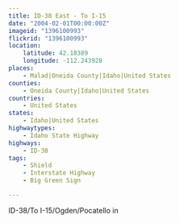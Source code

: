 ```yaml
---
title: ID-38 East - To I-15
date: "2004-02-01T00:00:00Z"
imageid: "1396100993"
flickrid: "1396100993"
location:
    latitude: 42.18389
    longitude: -112.243928
places:
    - Malad|Oneida County|Idaho|United States
counties:
    - Oneida County|Idaho|United States
countries:
    - United States
states:
    - Idaho|United States
highwaytypes:
    - Idaho State Highway
highways:
    - ID-38
tags:
    - Shield
    - Interstate Highway
    - Big Green Sign

---
```

ID-38/To I-15/Ogden/Pocatello in